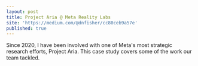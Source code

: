 ```yaml
---
layout: post
title: Project Aria @ Meta Reality Labs
site: 'https://medium.com/@dnfisher/cc80ceb9a57e'
published: true
---
```


Since 2020, I have been involved with one of Meta's most strategic research efforts, Project Aria. This case study covers some of the work our team tackled. 
